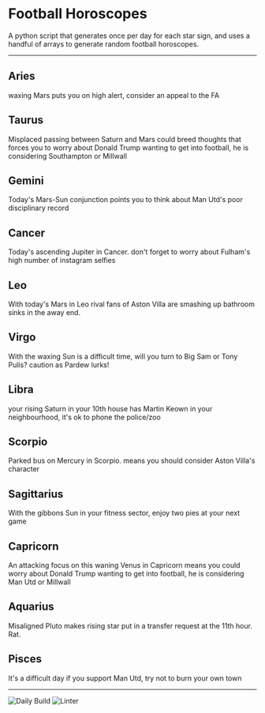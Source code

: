 # Football Horoscopes

A python script that generates once per day for each star sign, and uses a handful of arrays to generate random football horoscopes.

---

<!-- horoscopes_item starts -->
<h2>Aries</h2><p>waxing Mars puts you on high alert, consider an appeal to the FA</p><h2>Taurus</h2><p>Misplaced passing between Saturn and Mars could breed thoughts that forces you to worry about Donald Trump wanting to get into football, he is considering Southampton or Millwall</p><h2>Gemini</h2><p>Today's Mars-Sun conjunction points you to think about Man Utd's poor disciplinary record</p><h2>Cancer</h2><p>Today's ascending Jupiter in Cancer. don't forget to worry about Fulham's high number of instagram selfies</p><h2>Leo</h2><p>With today's Mars in Leo rival fans of Aston Villa are smashing up bathroom sinks in the away end.</p><h2>Virgo</h2><p>With the waxing Sun is a difficult time, will you turn to Big Sam or Tony Pulis? caution as Pardew lurks!</p><h2>Libra</h2><p>your rising Saturn in your 10th house has Martin Keown in your neighbourhood, it's ok to phone the police/zoo</p><h2>Scorpio</h2><p>Parked bus on Mercury in Scorpio. means you should consider Aston Villa's character</p><h2>Sagittarius</h2><p>With the gibbons Sun in your fitness sector, enjoy two pies at your next game</p><h2>Capricorn</h2><p>An attacking focus on this waning Venus in Capricorn means you could worry about Donald Trump wanting to get into football, he is considering Man Utd or Millwall</p><h2>Aquarius</h2><p>Misaligned Pluto makes rising star put in a transfer request at the 11th hour. Rat.</p><h2>Pisces</h2><p>It's a difficult day if you support Man Utd, try not to burn your own town</p>
<!-- horoscopes_item ends -->

---

![Daily Build](https://github.com/MatBenfield/horofootball.thechels.uk/workflows/Daily%20Build/badge.svg) ![Linter](https://github.com/MatBenfield/horofootball.thechels.uk/workflows/Linter/badge.svg)
